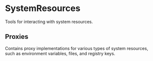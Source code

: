 # SystemResources

Tools for interacting with system resources.

## Proxies

Contains proxy implementations for various types of system resources, such as environment variables, files, and registry keys.
